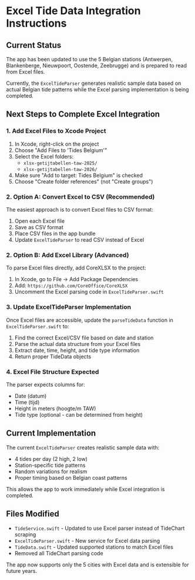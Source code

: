 # Excel Tide Data Integration Instructions

## Current Status

The app has been updated to use the 5 Belgian stations (Antwerpen, Blankenberge, Nieuwpoort, Oostende, Zeebrugge) and is prepared to read from Excel files. 

Currently, the `ExcelTideParser` generates realistic sample data based on actual Belgian tide patterns while the Excel parsing implementation is being completed.

## Next Steps to Complete Excel Integration

### 1. Add Excel Files to Xcode Project

1. In Xcode, right-click on the project
2. Choose "Add Files to 'Tides Belgium'"
3. Select the Excel folders:
   - `xlsx-getijtabellen-taw-2025/`
   - `xlsx-getijtabellen-taw-2026/`
4. Make sure "Add to target: Tides Belgium" is checked
5. Choose "Create folder references" (not "Create groups")

### 2. Option A: Convert Excel to CSV (Recommended)

The easiest approach is to convert Excel files to CSV format:

1. Open each Excel file
2. Save as CSV format
3. Place CSV files in the app bundle
4. Update `ExcelTideParser` to read CSV instead of Excel

### 2. Option B: Add Excel Library (Advanced)

To parse Excel files directly, add CoreXLSX to the project:

1. In Xcode, go to File → Add Package Dependencies
2. Add: `https://github.com/CoreOffice/CoreXLSX`
3. Uncomment the Excel parsing code in `ExcelTideParser.swift`

### 3. Update ExcelTideParser Implementation

Once Excel files are accessible, update the `parseTideData` function in `ExcelTideParser.swift` to:

1. Find the correct Excel/CSV file based on date and station
2. Parse the actual data structure from your Excel files
3. Extract date, time, height, and tide type information
4. Return proper TideData objects

### 4. Excel File Structure Expected

The parser expects columns for:
- Date (datum)
- Time (tijd) 
- Height in meters (hoogte/m TAW)
- Tide type (optional - can be determined from height)

## Current Implementation

The current `ExcelTideParser` creates realistic sample data with:
- 4 tides per day (2 high, 2 low)
- Station-specific tide patterns
- Random variations for realism
- Proper timing based on Belgian coast patterns

This allows the app to work immediately while Excel integration is completed.

## Files Modified

- `TideService.swift` - Updated to use Excel parser instead of TideChart scraping
- `ExcelTideParser.swift` - New service for Excel data parsing
- `TideData.swift` - Updated supported stations to match Excel files
- Removed all TideChart parsing code

The app now supports only the 5 cities with Excel data and is extensible for future years.
